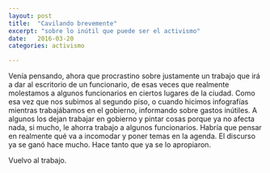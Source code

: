 ```yaml
---
layout: post
title:  "Cavilando brevemente"
excerpt: "sobre lo inútil que puede ser el activismo"
date:   2016-03-20
categories: activismo

---
```

Venía pensando, ahora que procrastino sobre justamente un trabajo que irá a dar al escritorio de un funcionario, de esas veces que realmente molestamos a algunos funcionarios en ciertos lugares de la ciudad. Como esa vez que nos subimos al segundo piso, o cuando hicimos infografías mientras trabajábamos en el gobierno, informando sobre gastos inútiles. A algunos los dejan trabajar en gobierno y pintar cosas porque ya no afecta nada, si mucho, le ahorra trabajo a algunos funcionarios. Habría que pensar en realmente qué va a incomodar y poner temas en la agenda. El discurso ya se ganó hace mucho. Hace tanto que ya se lo apropiaron. 

Vuelvo al trabajo. 
